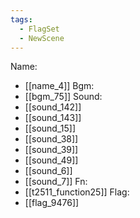 ```yaml
---
tags:
  - FlagSet
  - NewScene
---
```

Name:
- [[name_4]]
Bgm:
- [[bgm_75]]
Sound:
- [[sound_142]]
- [[sound_143]]
- [[sound_15]]
- [[sound_38]]
- [[sound_39]]
- [[sound_49]]
- [[sound_6]]
- [[sound_7]]
Fn:
- [[t2511_function25]]
Flag:
- [[flag_9476]]
